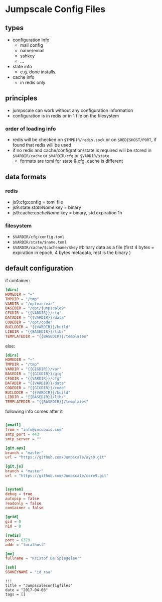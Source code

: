 # Jumpscale Config Files


## types

- configuration info
    - mail config
    - name/email
    - sshkey
    - ...
- state info
    - e.g. done installs
- cache info
    - in redis only

## principles

- jumpscale can work without any configuration information
- configuration is in redis or in 1 file on the filesystem

### order of loading info

- redis will be checked on ```$TMPDIR/redis.sock``` or on ```$REDISHOST/PORT```, if found that redis will be used
- if no redis and cache/configration/state is required will be stored in ```$VARDIR/cache``` or ```$VARDIR/cfg``` or ```$VARDIR/state```
    - formats are toml for state & cfg, cache is different

## data formats

### redis

- js9:cfg:config = toml file
- js9:state:$stateName:$key = binary
- js9:cache:$cacheName:$key = binary, std expiration 1h

### filesystem

- ```$VARDIR/cfg/config.toml```
- ```$VARDIR/state/$name.toml```
- ```$VARDIR/cache/$cachename/$key``` #binary data as a file (first 4 bytes = expiration in epoch, 4 bytes metadata, rest is the binary )

## default configuration

if container:

```toml
[dirs]
HOMEDIR = "~"
TMPDIR = "/tmp"
VARDIR = "/optvar/var"
BASEDIR = "/opt/jumpscale9"
CFGDIR = "{{VARDIR}}/cfg"
DATADIR = "{{VARDIR}}/data"
CODEDIR = "/opt/code"
BUILDDIR = "{{VARDIR}}/build"
LIBDIR = "{{BASEDIR}}/lib/"
TEMPLATEDIR = "{{BASEDIR}}/templates"
```

else:

```toml
[dirs]
HOMEDIR = "~"
TMPDIR = "/tmp"
VARDIR = "{{GIGDIR}}/var"
BASEDIR = "{{GIGDIR}}/gig"
CFGDIR = "{{VARDIR}}/cfg"
DATADIR = "{{VARDIR}}/data"
CODEDIR = "{{GIGDIR}}/code"
BUILDDIR = "{{VARDIR}}/build"
LIBDIR = "{{BASEDIR}}/lib/"
TEMPLATEDIR = "{{BASEDIR}}/templates"

```

following info comes after it

```toml

[email]
from = "info@incubaid.com"
smtp_port = 443
smtp_server = ""

[git.ays]
branch = "master"
url = "https://github.com/Jumpscale/ays9.git"

[git.js]
branch = "master"
url = "https://github.com/Jumpscale/core9.git"


[system]
debug = true
autopip = false
readonly = false
container = false

[grid]
gid = 0
nid = 0

[redis]
port = 6379
addr = "localhost"

[me]
fullname = "Kristof De Spiegeleer"

[ssh]
SSHKEYNAME = "id_rsa"

```


```
!!!
title = "Jumpscaleconfigfiles"
date = "2017-04-08"
tags = []
```
